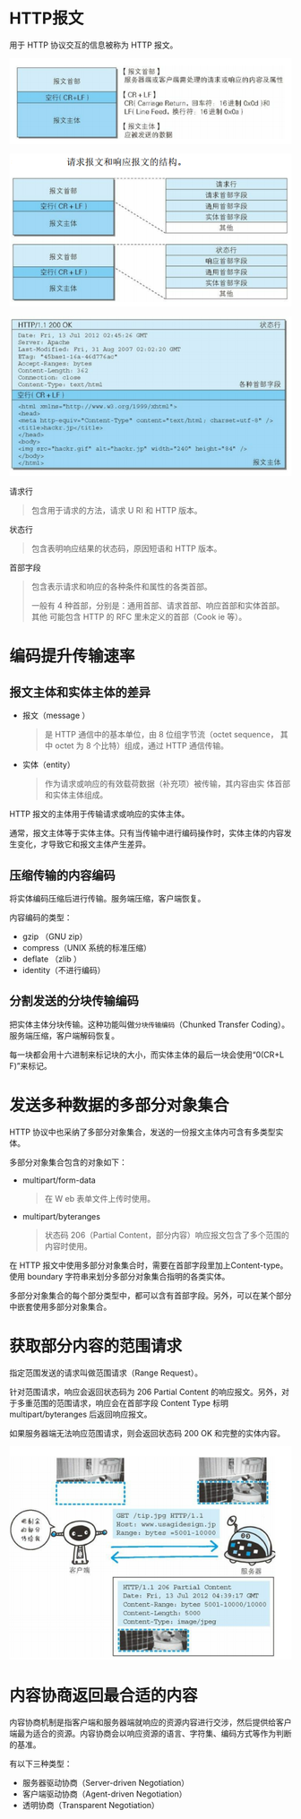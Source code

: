 # HTTP报文

用于 HTTP  协议交互的信息被称为 HTTP  报文。

![HTTP报文的结构](img/HTTP报文的结构.png)

![](img/请求报文和响应报文的结构.png)

![响应报文实例](img/响应报文实例.png)

请求行

> 包含用于请求的方法，请求 U RI  和 HTTP  版本。

状态行

> 包含表明响应结果的状态码，原因短语和 HTTP  版本。

首部字段

> 包含表示请求和响应的各种条件和属性的各类首部。
>
> 一般有 4 种首部，分别是：通用首部、请求首部、响应首部和实体首部。
> 其他
> 可能包含 HTTP  的 RFC 里未定义的首部（Cook ie 等）。

# 编码提升传输速率

## 报文主体和实体主体的差异

- 报文（message ）

    > 是 HTTP  通信中的基本单位，由 8 位组字节流（octet  sequence，
    > 其中 octet  为 8 个比特）组成，通过 HTTP  通信传输。

- 实体（entity）

    > 作为请求或响应的有效载荷数据（补充项）被传输，其内容由实
    > 体首部和实体主体组成。

HTTP  报文的主体用于传输请求或响应的实体主体。

通常，报文主体等于实体主体。只有当传输中进行编码操作时，实体主体的内容发生变化，才导致它和报文主体产生差异。

## 压缩传输的内容编码

将实体编码压缩后进行传输。服务端压缩，客户端恢复。

内容编码的类型：

- gzip （GNU zip）
- compress（UNIX  系统的标准压缩）
- deflate （zlib ）
- identity（不进行编码）

## 分割发送的分块传输编码

把实体主体分块传输。这种功能叫做`分块传输编码`（Chunked Transfer Coding）。服务端压缩，客户端解码恢复。

每一块都会用十六进制来标记块的大小，而实体主体的最后一块会使用“0(CR+L F)”来标记。

# 发送多种数据的多部分对象集合

HTTP  协议中也采纳了多部分对象集合，发送的一份报文主体内可含有多类型实体。

多部分对象集合包含的对象如下：

- multipart/form-data

    > 在 W eb 表单文件上传时使用。 

- multipart/byteranges

    > 状态码 206（Partial  Content，部分内容）响应报文包含了多个范围的内容时使用。

在 HTTP  报文中使用多部分对象集合时，需要在首部字段里加上Content-type。
使用 boundary  字符串来划分多部分对象集合指明的各类实体。

多部分对象集合的每个部分类型中，都可以含有首部字段。另外，可以在某个部分中嵌套使用多部分对象集合。

# 获取部分内容的范围请求

指定范围发送的请求叫做范围请求（Range Request）。

针对范围请求，响应会返回状态码为 206 Partial  Content  的响应报文。另外，对于多重范围的范围请求，响应会在首部字段 Content Type 标明 multipart/byteranges 后返回响应报文。

如果服务器端无法响应范围请求，则会返回状态码 200 OK 和完整的实体内容。

![](img/范围请求实例.png)

# 内容协商返回最合适的内容

内容协商机制是指客户端和服务器端就响应的资源内容进行交涉，然后提供给客户端最为适合的资源。内容协商会以响应资源的语言、字符集、编码方式等作为判断的基准。

有以下三种类型：

- 服务器驱动协商（Server-driven  Negotiation）
- 客户端驱动协商（Agent-driven  Negotiation）
- 透明协商（Transparent  Negotiation）